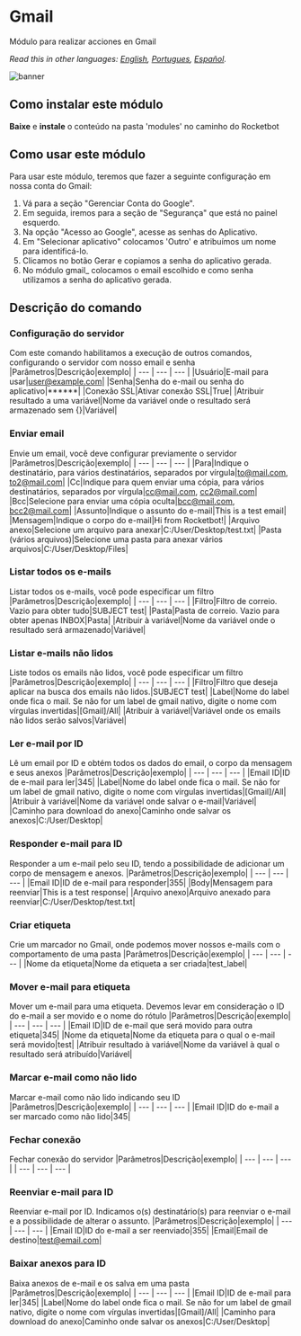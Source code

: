 # Gmail
  
Módulo para realizar acciones en Gmail  
  
*Read this in other languages: [English](Manual_gmail_.md), [Portugues](Manual_gmail_.pr.md), [Español](Manual_gmail_.es.md).*
  
![banner](/docs/imgs/Banner_gmail_.png)

## Como instalar este módulo
  
__Baixe__ e __instale__ o conteúdo na pasta 'modules' no caminho do Rocketbot  

## Como usar este módulo
Para usar este módulo, teremos que fazer a seguinte configuração em nossa conta do Gmail:
1. Vá para a seção "Gerenciar Conta do Google".
2. Em seguida, iremos para a seção de "Segurança" que está no painel esquerdo.
3. Na opção "Acesso ao Google", acesse as senhas do Aplicativo.
4. Em "Selecionar aplicativo" colocamos 'Outro' e atribuímos um nome para identificá-lo.
5. Clicamos no botão Gerar e copiamos a senha do aplicativo gerada.
6. No módulo gmail_ colocamos o email escolhido e como senha utilizamos a senha do aplicativo gerada.


## Descrição do comando

### Configuração do servidor
  
Com este comando habilitamos a execução de outros comandos, configurando o servidor com nosso email e senha
|Parâmetros|Descrição|exemplo|
| --- | --- | --- |
|Usuário|E-mail para usar|user@example.com|
|Senha|Senha do e-mail ou senha do aplicativo|******|
|Conexão SSL|Ativar conexão SSL|True|
|Atribuir resultado a uma variável|Nome da variável onde o resultado será armazenado sem {}|Variável|

### Enviar email
  
Envie um email, você deve configurar previamente o servidor
|Parâmetros|Descrição|exemplo|
| --- | --- | --- |
|Para|Indique o destinatário, para vários destinatários, separados por vírgula|to@mail.com, to2@mail.com|
|Cc|Indique para quem enviar uma cópia, para vários destinatários, separados por vírgula|cc@mail.com, cc2@mail.com|
|Bcc|Selecione para enviar uma cópia oculta|bcc@mail.com, bcc2@mail.com|
|Assunto|Indique o assunto do e-mail|This is a test email|
|Mensagem|Indique o corpo do e-mail|Hi from Rocketbot!|
|Arquivo anexo|Selecione um arquivo para anexar|C:/User/Desktop/test.txt|
|Pasta (vários arquivos)|Selecione uma pasta para anexar vários arquivos|C:/User/Desktop/Files|

### Listar todos os e-mails
  
Listar todos os e-mails, você pode especificar um filtro
|Parâmetros|Descrição|exemplo|
| --- | --- | --- |
|Filtro|Filtro de correio. Vazio para obter tudo|SUBJECT test|
|Pasta|Pasta de correio. Vazio para obter apenas INBOX|Pasta|
|Atribuir à variável|Nome da variável onde o resultado será armazenado|Variável|

### Listar e-mails não lidos
  
Liste todos os emails não lidos, você pode especificar um filtro
|Parâmetros|Descrição|exemplo|
| --- | --- | --- |
|Filtro|Filtro que deseja aplicar na busca dos emails não lidos.|SUBJECT test|
|Label|Nome do label onde fica o mail. Se não for um label de gmail nativo, digite o nome com vírgulas invertidas|[Gmail]/All|
|Atribuir à variável|Variável onde os emails não lidos serão salvos|Variável|

### Ler e-mail por ID
  
Lê um email por ID e obtém todos os dados do email, o corpo da mensagem e seus anexos
|Parâmetros|Descrição|exemplo|
| --- | --- | --- |
|Email ID|ID de e-mail para ler|345|
|Label|Nome do label onde fica o mail. Se não for um label de gmail nativo, digite o nome com vírgulas invertidas|[Gmail]/All|
|Atribuir à variável|Nome da variável onde salvar o e-mail|Variável|
|Caminho para download do anexo|Caminho onde salvar os anexos|C:/User/Desktop|

### Responder e-mail para ID
  
Responder a um e-mail pelo seu ID, tendo a possibilidade de adicionar um corpo de mensagem e anexos.
|Parâmetros|Descrição|exemplo|
| --- | --- | --- |
|Email ID|ID de e-mail para responder|355|
|Body|Mensagem para reenviar|This is a test response|
|Arquivo anexo|Arquivo anexado para reenviar|C:/User/Desktop/test.txt|

### Criar etiqueta
  
Crie um marcador no Gmail, onde podemos mover nossos e-mails com o comportamento de uma pasta
|Parâmetros|Descrição|exemplo|
| --- | --- | --- |
|Nome da etiqueta|Nome da etiqueta a ser criada|test_label|

### Mover e-mail para etiqueta
  
Mover um e-mail para uma etiqueta. Devemos levar em consideração o ID do e-mail a ser movido e o nome do rótulo
|Parâmetros|Descrição|exemplo|
| --- | --- | --- |
|Email ID|ID de e-mail que será movido para outra etiqueta|345|
|Nome da etiqueta|Nome da etiqueta para o qual o e-mail será movido|test|
|Atribuir resultado à variável|Nome da variável à qual o resultado será atribuído|Variável|

### Marcar e-mail como não lido
  
Marcar e-mail como não lido indicando seu ID
|Parâmetros|Descrição|exemplo|
| --- | --- | --- |
|Email ID|ID do e-mail a ser marcado como não lido|345|

### Fechar conexão
  
Fechar conexão do servidor
|Parâmetros|Descrição|exemplo|
| --- | --- | --- |
| --- | --- | --- |

### Reenviar e-mail para ID
  
Reenviar e-mail por ID. Indicamos o(s) destinatário(s) para reenviar o e-mail e a possibilidade de alterar o assunto.
|Parâmetros|Descrição|exemplo|
| --- | --- | --- |
|Email ID|ID do e-mail a ser reenviado|355|
|Email|Email de destino|test@email.com|

### Baixar anexos para ID
  
Baixa anexos de e-mail e os salva em uma pasta
|Parâmetros|Descrição|exemplo|
| --- | --- | --- |
|Email ID|ID de e-mail para ler|345|
|Label|Nome do label onde fica o mail. Se não for um label de gmail nativo, digite o nome com vírgulas invertidas|[Gmail]/All|
|Caminho para download do anexo|Caminho onde salvar os anexos|C:/User/Desktop|

